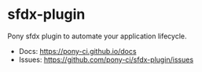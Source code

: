 # sfdx-plugin

Pony sfdx plugin to automate your application lifecycle.

* Docs: https://pony-ci.github.io/docs
* Issues: https://github.com/pony-ci/sfdx-plugin/issues